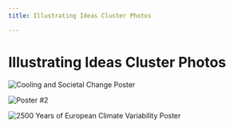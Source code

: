 ```yaml
---
title: Illustrating Ideas Cluster Photos

---
```


# Illustrating Ideas Cluster Photos

![Cooling and Societal Change Poster](https://files.slack.com/files-pri/T0HTW3H0V-F02M3PTH7L5/img_8327.jpeg?pub_secret=fb1d82635a)

![Poster #2](https://files.slack.com/files-pri/T0HTW3H0V-F02M3PTV7B7/img_8330.jpeg?pub_secret=92782568ae)

![2500 Years of European Climate Variability Poster](https://files.slack.com/files-pri/T0HTW3H0V-F02MWDYFTKJ/img_8331_2.jpeg?pub_secret=1dbf6dad80)

